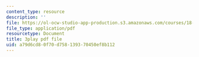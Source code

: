 ```yaml
---
content_type: resource
description: ''
file: https://ol-ocw-studio-app-production.s3.amazonaws.com/courses/18-01sc-single-variable-calculus-fall-2010/a79d6cd80f70d758139370450ef8b112_--lPz7VFnKI.pdf
file_type: application/pdf
resourcetype: Document
title: 3play pdf file
uid: a79d6cd8-0f70-d758-1393-70450ef8b112
---
```

